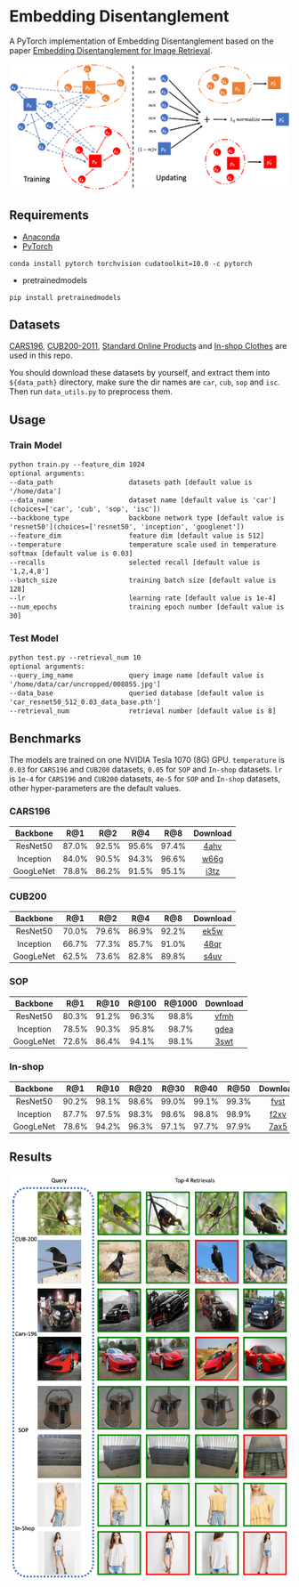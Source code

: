 # Embedding Disentanglement
A PyTorch implementation of Embedding Disentanglement based on the paper [Embedding Disentanglement for Image Retrieval]().

![Network Architecture](results/structure.png)

## Requirements
- [Anaconda](https://www.anaconda.com/download/)
- [PyTorch](https://pytorch.org)
```
conda install pytorch torchvision cudatoolkit=10.0 -c pytorch
```
- pretrainedmodels
```
pip install pretrainedmodels
```

## Datasets
[CARS196](http://ai.stanford.edu/~jkrause/cars/car_dataset.html), [CUB200-2011](http://www.vision.caltech.edu/visipedia/CUB-200-2011.html), 
[Standard Online Products](http://cvgl.stanford.edu/projects/lifted_struct/) and 
[In-shop Clothes](http://mmlab.ie.cuhk.edu.hk/projects/DeepFashion/InShopRetrieval.html) are used in this repo.

You should download these datasets by yourself, and extract them into `${data_path}` directory, make sure the dir names are 
`car`, `cub`, `sop` and `isc`. Then run `data_utils.py` to preprocess them.

## Usage
### Train Model
```
python train.py --feature_dim 1024
optional arguments:
--data_path                   datasets path [default value is '/home/data']
--data_name                   dataset name [default value is 'car'](choices=['car', 'cub', 'sop', 'isc'])
--backbone_type               backbone network type [default value is 'resnet50'](choices=['resnet50', 'inception', 'googlenet'])
--feature_dim                 feature dim [default value is 512]
--temperature                 temperature scale used in temperature softmax [default value is 0.03]
--recalls                     selected recall [default value is '1,2,4,8']
--batch_size                  training batch size [default value is 128]
--lr                          learning rate [default value is 1e-4]
--num_epochs                  training epoch number [default value is 30]
```

### Test Model
```
python test.py --retrieval_num 10
optional arguments:
--query_img_name              query image name [default value is '/home/data/car/uncropped/008055.jpg']
--data_base                   queried database [default value is 'car_resnet50_512_0.03_data_base.pth']
--retrieval_num               retrieval number [default value is 8]
```

## Benchmarks
The models are trained on one NVIDIA Tesla 1070 (8G) GPU. `temperature` is `0.03` for `CARS196` and `CUB200` datasets, 
`0.05` for `SOP` and `In-shop` datasets. `lr` is `1e-4` for `CARS196` and `CUB200` datasets, `4e-5` for `SOP` and `In-shop` datasets, 
other hyper-parameters are the default values.

### CARS196
<table>
  <thead>
    <tr>
      <th>Backbone</th>
      <th>R@1</th>
      <th>R@2</th>
      <th>R@4</th>
      <th>R@8</th>
      <th>Download</th>
    </tr>
  </thead>
  <tbody>
    <tr>
      <td align="center">ResNet50</td>
      <td align="center">87.0%</td>
      <td align="center">92.5%</td>
      <td align="center">95.6%</td>
      <td align="center">97.4%</td>
      <td align="center"><a href="https://pan.baidu.com/s/1buUyFR5bShLcvVkmnB5kEA">4ahv</a></td>
    </tr>
    <tr>
      <td align="center">Inception</td>
      <td align="center">84.0%</td>
      <td align="center">90.5%</td>
      <td align="center">94.3%</td>
      <td align="center">96.6%</td>
      <td align="center"><a href="https://pan.baidu.com/s/1CBuOIOXmf_L8kUbIIhuLhw">w66g</a></td>
    </tr>
    <tr>
      <td align="center">GoogLeNet</td>
      <td align="center">78.8%</td>
      <td align="center">86.2%</td>
      <td align="center">91.5%</td>
      <td align="center">95.1%</td>
      <td align="center"><a href="https://pan.baidu.com/s/1O2l49xOKiAmCP3kPq81npA">i3tz</a></td>
    </tr>
  </tbody>
</table>

### CUB200
<table>
  <thead>
    <tr>
      <th>Backbone</th>
      <th>R@1</th>
      <th>R@2</th>
      <th>R@4</th>
      <th>R@8</th>
      <th>Download</th>
    </tr>
  </thead>
  <tbody>
    <tr>
      <td align="center">ResNet50</td>
      <td align="center">70.0%</td>
      <td align="center">79.6%</td>
      <td align="center">86.9%</td>
      <td align="center">92.2%</td>
      <td align="center"><a href="https://pan.baidu.com/s/11xIyDFbUdjpgMJbXVsZbPw">ek5w</a></td>
    </tr>
    <tr>
      <td align="center">Inception</td>
      <td align="center">66.7%</td>
      <td align="center">77.3%</td>
      <td align="center">85.7%</td>
      <td align="center">91.0%</td>
      <td align="center"><a href="https://pan.baidu.com/s/1Qo9Ax-9HDrkMn0wewvIUOw">48qr</a></td>
    </tr>
    <tr>
      <td align="center">GoogLeNet</td>
      <td align="center">62.5%</td>
      <td align="center">73.6%</td>
      <td align="center">82.8%</td>
      <td align="center">89.8%</td>
      <td align="center"><a href="https://pan.baidu.com/s/1N4e9VcF72T4TQqmciPqWGw">s4uv</a></td>
    </tr>
  </tbody>
</table>

### SOP
<table>
  <thead>
    <tr>
      <th>Backbone</th>
      <th>R@1</th>
      <th>R@10</th>
      <th>R@100</th>
      <th>R@1000</th>
      <th>Download</th>
    </tr>
  </thead>
  <tbody>
    <tr>
      <td align="center">ResNet50</td>
      <td align="center">80.3%</td>
      <td align="center">91.2%</td>
      <td align="center">96.3%</td>
      <td align="center">98.8%</td>
      <td align="center"><a href="https://pan.baidu.com/s/15sLH2zToW4TukhgHFWYaZA">vfmh</a></td>
    </tr>
    <tr>
      <td align="center">Inception</td>
      <td align="center">78.5%</td>
      <td align="center">90.3%</td>
      <td align="center">95.8%</td>
      <td align="center">98.7%</td>
      <td align="center"><a href="https://pan.baidu.com/s/1BrLjeejWDSvt5KJvmJMD0w">gdea</a></td>
    </tr>
    <tr>
      <td align="center">GoogLeNet</td>
      <td align="center">72.6%</td>
      <td align="center">86.4%</td>
      <td align="center">94.1%</td>
      <td align="center">98.1%</td>
      <td align="center"><a href="https://pan.baidu.com/s/16p7PTSZcDbu3ucziEsHBJA">3swt</a></td>
    </tr>
  </tbody>
</table>

### In-shop
<table>
  <thead>
    <tr>
      <th>Backbone</th>
      <th>R@1</th>
      <th>R@10</th>
      <th>R@20</th>
      <th>R@30</th>
      <th>R@40</th>
      <th>R@50</th>
      <th>Download</th>
    </tr>
  </thead>
  <tbody>
    <tr>
      <td align="center">ResNet50</td>
      <td align="center">90.2%</td>
      <td align="center">98.1%</td>
      <td align="center">98.6%</td>
      <td align="center">99.0%</td>
      <td align="center">99.1%</td>
      <td align="center">99.3%</td>
      <td align="center"><a href="https://pan.baidu.com/s/1FhmQt5H0_UXjKzLrJSLYVw">fvst</a></td>
    </tr>
    <tr>
      <td align="center">Inception</td>
      <td align="center">87.7%</td>
      <td align="center">97.5%</td>
      <td align="center">98.3%</td>
      <td align="center">98.6%</td>
      <td align="center">98.8%</td>
      <td align="center">98.9%</td>
      <td align="center"><a href="https://pan.baidu.com/s/1GwbDVKxKY79Kce0mPwqwzA">f2xv</a></td>
    </tr>
    <tr>
      <td align="center">GoogLeNet</td>
      <td align="center">78.6%</td>
      <td align="center">94.2%</td>
      <td align="center">96.3%</td>
      <td align="center">97.1%</td>
      <td align="center">97.7%</td>
      <td align="center">97.9%</td>
      <td align="center"><a href="https://pan.baidu.com/s/1kup9Ksu_qC00-x9gTuFx7A">7ax5</a></td>
    </tr>
  </tbody>
</table>

## Results
![vis](results/results.png)